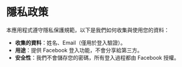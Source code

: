 # 隱私政策
本應用程式遵守隱私保護規範，以下是我們如何收集與使用您的資料：
- **收集的資料**：姓名、Email（僅用於登入驗證）。
- **用途**：提供 Facebook 登入功能，不會分享給第三方。
- **安全性**：我們不會儲存您的密碼，所有登入過程都由 Facebook 授權。
